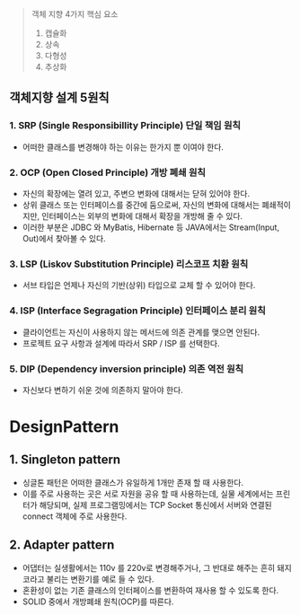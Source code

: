 > 객체 지향 4가지 핵심 요소
>
> 1. 캡슐화
> 2. 상속
> 3. 다형성
> 4. 추상화

## 객체지향 설계 5원칙

### 1. SRP (Single Responsibillity Principle) 단일 책임 원칙

* 어떠한 클래스를 변경해야 하는 이유는 한가지 뿐 이여야 한다.

### 2.  OCP (Open Closed Principle) 개방 폐쇄 원칙

* 자신의 확장에는 열려 있고, 주변으 변화에 대해서는 닫혀 있어야 한다.
* 상위 클래스 또는 인터페이스를 중간에 둠으로써, 자신의 변화에 대해서는 폐쇄적이지만, 인터페이스는 외부의 변화에 대해서 확장을 개방해 줄 수 있다.
* 이러한 부분은 JDBC 와 MyBatis, Hibernate 등 JAVA에서는 Stream(Input, Out)에서 찾아볼 수 있다.

### 3. LSP (Liskov Substitution Principle) 리스코프 치환 원칙

* 서브 타입은 언제나 자신의 기반(상위) 타입으로 교체 할 수 있어야 한다. 

### 4. ISP (Interface Segragation Principle) 인터페이스 분리 원칙

* 클라이언트는 자신이 사용하지 않는 메서드에 의존 관계를 맺으면 안된다.
* 프로젝트 요구 사항과 설계에 따라서 SRP / ISP 를 선택한다.

### 5. DIP (Dependency inversion principle) 의존 역전 원칙

* 자신보다 변하기 쉬운 것에 의존하지 말아야 한다.

# DesignPattern

## 1. Singleton pattern

* 싱글톤 패턴은 어떠한 클래스가 유일하게 1개만 존재 할 때 사용한다.
* 이를 주로 사용하는 곳은 서로 자원을 공유 할 때 사용하는데, 실물 세계에서는 프린터가 해당되며, 실제 프로그램밍에서는 TCP Socket 통신에서 서버와 연결된 connect 객체에 주로 사용한다.

## 2. Adapter pattern

* 어댑터는 실생활에서는 110v 를 220v로 변경해주거나, 그 반대로 해주는 흔히 돼지코라고 불리는 변환기를 예로 들 수 있다.
* 혼환성이 없는 기존 클래스의 인터페이스를 변환하여 재사용 할 수 있도록 한다.
* SOLID 중에서 개방폐쇄 원칙(OCP)를 따른다.
